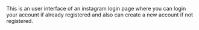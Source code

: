 This is an user interface of an instagram login page where you can login your account if already registered and also can create a new account if not registered.
